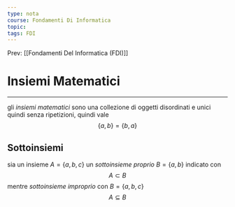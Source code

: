 ```yaml
---
type: nota
course: Fondamenti Di Informatica
topic: 
tags: FDI
---
```


Prev: [[Fondamenti Del Informatica (FDI)]]

# Insiemi Matematici
---
gli _insiemi matematici_ sono una collezione di oggetti disordinati e unici quindi senza ripetizioni, quindi vale 
$$\{a,b\}=\{b,a\}$$

## Sottoinsiemi
sia un insieme $A = \{a,b,c\}$ un _sottoinsieme proprio_ $B=\{a,b\}$ indicato con
$$A  \subset B$$
mentre _sottoinsieme improprio_ con $B = \{a,b,c\}$
$$A\subseteq B$$